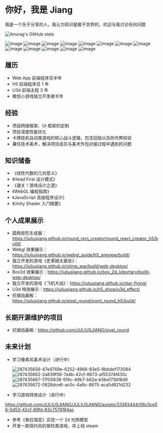 # 你好，我是 Jiang

我是一个乐于分享的人，我认为知识是属于世界的，欢迎与我讨论任何问题

<!--
**JULIUSJIANG/JULIUSJIANG** is a ✨ _special_ ✨ repository because its `README.md` (this file) appears on your GitHub profile.

Here are some ideas to get you started:

- 🔭 I’m currently working on ...
- 🌱 I’m currently learning ...
- 👯 I’m looking to collaborate on ...
- 🤔 I’m looking for help with ...
- 💬 Ask me about ...
- 📫 How to reach me: ...
- 😄 Pronouns: ...
- ⚡ Fun fact: ...
-->

![Anurag's GitHub stats](https://github-readme-stats.vercel.app/api?username=JULIUSJIANG&show_icons=true)

![image](https://img.shields.io/badge/TypeScript-4b4b4b?logo=typescript)
![image](https://img.shields.io/badge/JavaScript-4b4b4b?logo=javascript)
![image](https://img.shields.io/badge/CSharp-4b4b4b?logo=csharp)
![image](https://img.shields.io/badge/WebGL-4b4b4b?logo=webgl)
![image](https://img.shields.io/badge/Html5-4b4b4b?logo=html5)
![image](https://img.shields.io/badge/Css-4b4b4b?logo=css3)
![image](https://img.shields.io/badge/Box2d-4b4b4b?logo=codesandbox)
![image](https://img.shields.io/badge/CocosCreator-4b4b4b?logo=cocos)
![image](https://img.shields.io/badge/Unity-4b4b4b?logo=unity)
![image](https://img.shields.io/badge/NodeJS-4b4b4b?logo=nodedotjs)
![image](https://img.shields.io/badge/React-4b4b4b?logo=react)
![image](https://img.shields.io/badge/Electron-4b4b4b?logo=electron)
![image](https://img.shields.io/badge/Egret-4b4b4b?logo=)

## 履历
* Web App 前端程序员半年
* H5 前端程序员 1 年
* U3d 前端主程 3 年
* 微信小游戏独立开发者半年

## 经验
* 项目网络框架、UI 框架的定制
* 项目深度性能优化
* 卡牌挂机自动类游戏的核心战斗逻辑，包含回放以及防作弊校验
* 兼任技术美术，解决项目成员与美术外包对接过程中遇到的问题

## 知识储备
* 《线性代数的几何意义》
* 《Head First 设计模式》
* 《通关！游戏设计之道》
* 《WebGL 编程指南》
* 《JavaScript 高级程序设计》
* 《Unity Shader 入门精要》

## 个人成果展示
* 圆角矩形生成器：https://juliusjiang.github.io/round_rect_creator/round_react_creator_h5/build/
* Webgl 效果展示：https://juliusjiang.github.io/webgl_guide/h5_preview/build/
* 独立开发的游戏《史莱姆太嚣张》：https://juliusjiang.github.io/slime_war/build/web-desktop/
* Box2d 效果展示：https://juliusjiang.github.io/box_2d_lobortary/build-web-desktop/
* 独立开发的游戏《飞机大战》：https://juliusjiang.github.io/star-flying/
* U3d 特效展示：https://juliusjiang.github.io/h5_show/u3d_effect/
* 抗锯齿画板：https://juliusjiang.github.io/pixel_round/point_round_h5/build/

## 长期开源维护的项目
* 抗锯齿画板：https://github.com/JULIUSJIANG/pixel_round
  
## 未来计划
* 学习像素风美术设计（进行中）
  
  ![287435656-47e9769e-6252-4966-83e5-9bbdef173084](https://github.com/JULIUSJIANG/JULIUSJIANG/assets/33363444/1fa7682e-37d1-4d40-b73b-84d75189b298)![287435662-2a839f56-7a4b-42cf-8673-af55374f435c](https://github.com/JULIUSJIANG/JULIUSJIANG/assets/33363444/66abe885-2416-4a2f-84ec-9422d15ec354)![287435667-17f00638-5f9c-49b7-b62a-b5be173b18d9](https://github.com/JULIUSJIANG/JULIUSJIANG/assets/33363444/074705e2-0c83-4c71-95eb-b059a28afeac)![287435672-0828dce6-ac0c-4a9c-8675-aca5d921d232](https://github.com/JULIUSJIANG/JULIUSJIANG/assets/33363444/c52622c4-31c9-4220-afb1-125c4a1eb1f8)

* 学习游戏特效设计（进行中）

https://github.com/JULIUSJIANG/JULIUSJIANG/assets/33363444/06c5ce56-0d53-42cf-89fd-83c7579184ac

* 参考《泰拉瑞亚》实现一个 2d 光照模型
* 开发一款简约风的冒险类游戏，并上线 steam
